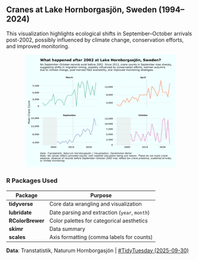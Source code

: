## Cranes at Lake Hornborgasjön, Sweden (1994–2024)

This visualization highlights ecological shifts in September–October arrivals post-2002, possibly influenced by climate change, conservation efforts, and improved monitoring.
<p align="center">
    <img src="cranes.png" width="80%" height="85%">


### R Packages Used

| Package          | Purpose                                       |
|------------------|-----------------------------------------------|
| **tidyverse**    | Core data wrangling and visualization         |
| **lubridate**    | Date parsing and extraction (`year`, `month`) |
| **RColorBrewer** | Color palettes for categorical aesthetics     |
| **skimr**        | Data summary                                  |
| **scales**       | Axis formatting (comma labels for counts)     |


**Data**: Transtatistik, Naturum Hornborgasjön | [#TidyTuesday (2025-09-30)](https://github.com/rfordatascience/tidytuesday/blob/main/data/2025/2025-09-30/readme.md)
